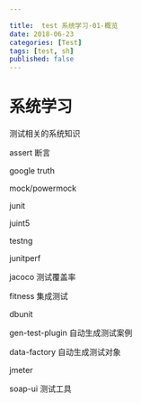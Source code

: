 ```yaml
---

title:  test 系统学习-01-概览
date: 2018-06-23
categories: [Test]
tags: [test, sh]
published: false
---
```


# 系统学习

测试相关的系统知识

assert 断言

google truth

mock/powermock

junit

juint5

testng

junitperf

jacoco 测试覆盖率

fitness 集成测试

dbunit 

gen-test-plugin 自动生成测试案例

data-factory 自动生成测试对象

jmeter

soap-ui 测试工具

